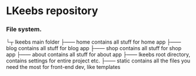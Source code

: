 LKeebs repository
=================

### File system.

└┬ lkeebs         main folder
 ├―― home         contains all stuff for home app
 ├―― blog         contains all stuff for blog app
 ├―― shop         contains all stuff for shop app
 ├―― about        contains all stuff for about app
 ├―― lkeebs       root directory, contains settings for entire project etc.
 ├―― static       contains all the files you need the most for front-end dev, like templates
